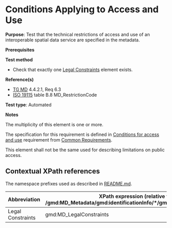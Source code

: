 # Conditions Applying to Access and Use 

**Purpose**: Test that the technical restrictions of access and use of an interoperable spatial data service are specified in the metadata.

**Prerequisites**

**Test method**

* Check that exactly one [Legal Constraints](#legalConstraints) element exists.

**Reference(s)**	 

* [TG MD](./README.md#ref_TG_MD) 4.4.2.1, Req 6.3
* [ISO 19115](./README.md#ref_ISO_19115) table B.8 MD_RestrictionCode

**Test type**: Automated

**Notes**

The multiplicity of this element is one or more.

The specification for this requirement is defined in [Conditions for access and use](../common/conditions-for-access-and-use.md) requirement from [Common Requirements](../common/README.md).

This element shall not be the same used for describing limitations on public access.

## Contextual XPath references

The namespace prefixes used as described in [README.md](./README.md#namespaces).

Abbreviation                                   |  XPath expression (relative to /gmd:MD_Metadata/gmd:identificationInfo/*/gmd:resourceConstraints)
-----------------------------------------------| ------------------------------------------------------------------
<a name="legalConstraints"></a> Legal Constraints |  gmd:MD_LegalConstraints
